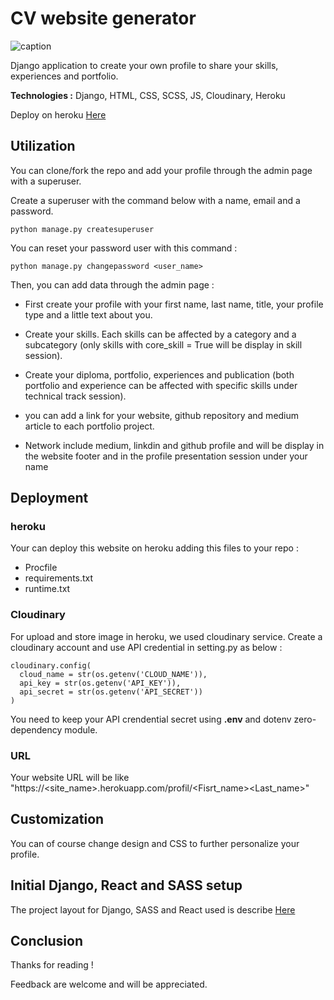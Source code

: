 
# CV website generator

![caption](https://github.com/hbiom/cv_generator/blob/main/demo_web.gif)


Django application to create your own profile to share your skills, experiences and portfolio.

**Technologies :** Django, HTML, CSS, SCSS, JS, Cloudinary, Heroku

Deploy on heroku [Here](https://cvmyprofile.herokuapp.com/profil/HugoBottois)


## Utilization


You can clone/fork the repo and add your profile through the admin page with a superuser.

Create a superuser with the command below with a name, email and a password.

```
python manage.py createsuperuser
```

You can reset your password user with this command :

```
python manage.py changepassword <user_name>
```

Then, you can add data through the admin page :


- First create your profile with your first name, last name, title, your profile type and a little text about you.

- Create your skills. Each skills can be affected by a category and a subcategory (only skills with core_skill = True will be display in skill session).

- Create your diploma, portfolio, experiences and publication (both portfolio and experience can be affected with specific skills under technical track session).

- you can add a link for your website, github repository and medium article to each portfolio project.

- Network include medium, linkdin and github profile and will be display in the website footer and in the profile presentation session under your name


## Deployment


### heroku

Your can deploy this website on heroku adding this files to your repo :

- Procfile
- requirements.txt
- runtime.txt

### Cloudinary

For upload and store image in heroku, we used cloudinary service. Create a cloudinary account and use API credential in setting.py as below :


```
cloudinary.config(
  cloud_name = str(os.getenv('CLOUD_NAME')),
  api_key = str(os.getenv('API_KEY')),
  api_secret = str(os.getenv('API_SECRET'))
)
```

You need to keep your API crendential secret using **.env** and dotenv zero-dependency module.

### URL

Your website URL will be like "https://<site_name>.herokuapp.com/profil/<Fisrt_name><Last_name>"


## Customization

You can of course change design and CSS to further personalize your profile.


## Initial Django, React and SASS setup


The project layout for Django, SASS and React used is describe [Here](https://www.trell.se/blog/recommended-django-react-sass-project-layout/)


## Conclusion

Thanks for reading !

Feedback are welcome and will be appreciated.
